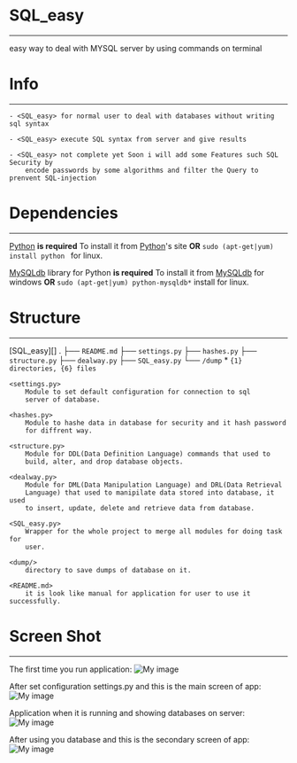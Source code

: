 # SQL_easy #
---
easy way to deal with MYSQL server by using commands on terminal

# Info #
---

    - <SQL_easy> for normal user to deal with databases without writing sql syntax

    - <SQL_easy> execute SQL syntax from server and give results

    - <SQL_easy> not complete yet Soon i will add some Features such SQL Security by
    	encode passwords by some algorithms and filter the Query to prenvent SQL-injection


# Dependencies #
---
[Python][] **is required**
To install it from [Python][]'s site **OR** `sudo (apt-get|yum) install python ` for linux.

[MySQLdb][] library for Python **is required**
To install it from [MySQLdb][] for windows **OR** `sudo (apt-get|yum) python-mysqldb*` install  for linux.

# Structure #
---
[SQL_easy][]
.
├── `README.md`
├── `settings.py`
├── `hashes.py`
├── `structure.py`
├── `dealway.py`
├── `SQL_easy.py`
└── `/dump`
    *
    `{1} directories, {6} files `

    <settings.py>
        Module to set default configuration for connection to sql
        server of database.

    <hashes.py>
        Module to hashe data in database for security and it hash password 
        for diffrent way.

    <structure.py>
        Module for DDL(Data Definition Language) commands that used to
        build, alter, and drop database objects.

    <dealway.py>
        Module for DML(Data Manipulation Language) and DRL(Data Retrieval
        Language) that used to manipilate data stored into database, it used
        to insert, update, delete and retrieve data from database.

    <SQL_easy.py>
        Wrapper for the whole project to merge all modules for doing task for
        user.

    <dump/>
        directory to save dumps of database on it.

    <README.md>
        it is look like manual for application for user to use it successfully.

# Screen Shot #
---
The first time you run application:
![My image](http://s14.postimg.org/bqc8mk7ch/SQL_1.png)

After set configuration settings.py and this is the main screen of app:
![My image](http://s10.postimg.org/llfx4lv6x/SQL_2.png)

Application when it is running and showing databases on server:
![My image](http://s22.postimg.org/dupc0yodt/SQL_3.png)

After using you database and this is the secondary screen of app:
![My image](http://s21.postimg.org/moogj9fqf/SQL_4.png)

[Python]: http://www.python.org/download/
[MySQLdb]: http://www.codegood.com/archives/129
